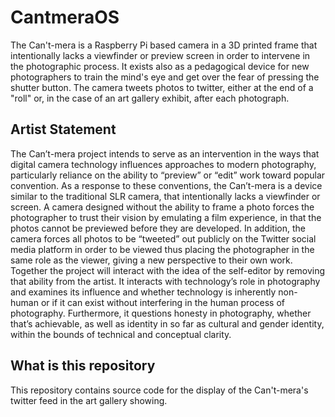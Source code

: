 # CantmeraOS

The Can't-mera is a Raspberry Pi based camera in a 3D printed frame that intentionally lacks a viewfinder or preview screen in order to intervene in the photographic process. It exists also as a pedagogical device for new photographers to train the mind's eye and get over the fear of pressing the shutter button. The camera tweets photos to twitter, either at the end of a "roll" or, in the case of an art gallery exhibit, after each photograph.

## Artist Statement

The Can’t-mera project intends to serve as an intervention in the ways that digital camera technology influences approaches to modern photography, particularly reliance on the ability to “preview” or “edit” work toward popular convention. As a response to these conventions, the Can’t-mera is a device similar to the traditional SLR camera, that intentionally lacks a viewfinder or screen. A camera designed without the ability to frame a photo forces the photographer to trust their vision by emulating a film experience, in that the photos cannot be previewed before they are developed. In addition, the camera forces all photos to be “tweeted” out publicly on the Twitter social media platform in order to be viewed thus placing the photographer in the same role as the viewer, giving a new perspective to their own work. Together the project will interact with the idea of the self-editor by removing that ability from the artist. It interacts with technology’s role in photography and examines its influence and whether technology is inherently non-human or if it can exist without interfering in the human process of photography. Furthermore, it questions honesty in photography, whether that’s achievable, as well as identity in so far as cultural and gender identity, within the bounds of technical and conceptual clarity.

## What is this repository

This repository contains source code for the display of the Can't-mera's twitter feed in the art gallery showing.
